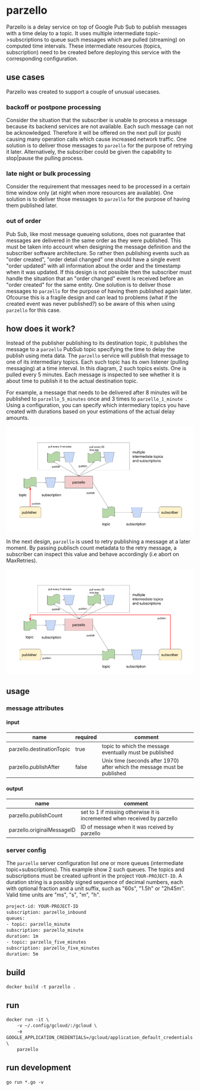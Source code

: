 # parzello

Parzello is a delay service on top of Google Pub Sub to publish messages with a time delay to a topic.
It uses multiple intermediate topic->subscriptions to queue such messages which are pulled (streaming) on computed time intervals.
These intermediate resources (topics, subscription) need to be created before deploying this service with the corresponding configuration.

## use cases

Parzello was created to support a couple of unusual usecases.

### backoff or postpone processing

Consider the situation that the subscriber is unable to process a message because its backend services are not available.
Each such message can not be acknowledged.
Therefore it will be offered on the next pull (or push) causing many operation calls which cause increased network traffic.
One solution is to deliver those messages to `parzello` for the purpose of retrying it later.
Alternatively, the subscriber could be given the capability to stop|pause the pulling process.

### late night or bulk processing

Consider the requirement that messages need to be processed in a certain time window only (at night when more resources are available).
One solution is to deliver those messages to `parzello` for the purpose of having them published later.

### out of order

Pub Sub, like most message queueing solutions, does not guarantee that messages are delivered in the same order as they were published. This must be taken into account when designing the message definition and the subscriber software architecture. So rather then publishing events such as "order created", "order detail changed" one should have a single event "order updated" with all information about the order and the timestamp when it was updated.
If this design is not possible then the subscriber must handle the situation that an "order changed" event is received before an "order created" for the same entity.
One solution is to deliver those messages to `parzello` for the purpose of having them published again later.
Ofcourse this is a fragile design and can lead to problems (what if the created event was never published?) so be aware of this when using `parzello` for this case.

## how does it work?

Instead of the publisher publishing to its destination topic, it publishes the message to a `parzello` PubSub topic specifying the time to delay the publish using meta data.
The `parzello` service will publish that message to one of its intermediary topics. 
Each such topic has its own listener (pulling messaging) at a time interval.
In this diagram, 2 such topics exists. One is pulled every 5 minutes. 
Each message is inspected to see whether it is about time to publish it to the actual destination topic.

For example, a message that needs to be delivered after 8 minutes will be published to `parzello_5_minutes` once and 3 times to `parzello_1_minute `.
Using a configuration, you can specify which intermediary topics you have created with durations based on your estimations of the actual delay amounts.

![](./doc/parzello_delay.png)

In the next design, `parzello` is used to retry publishing a message at a later moment.
By passing publisch count metadata to the retry message, a subscriber can inspect this value and behave accordingly (i.e abort on MaxRetries).

![](./doc/parzello_delay_retry.png)

## usage

### message attributes

#### input

|name                       |required   |comment
|---------------------------|-----------|--------
|parzello.destinationTopic  |true       |topic to which the message eventually must be published
|parzello.publishAfter      |false      |Unix time (seconds after 1970) after which the message must be published


#### output

|name                       |comment
|---------------------------|-------
|parzello.publishCount      |set to 1 if missing otherwise it is incremented when received by parzello
|parzello.originalMessageID |ID of message when it was rceived by parzello


### server config

The `parzello` server configuration list one or more queues (intermediate topic+subscriptions).
This example show 2 such queues. 
The topics and subscriptions must be created upfront in the project `YOUR-PROJECT-ID`.
A duration string is a possibly signed sequence of decimal numbers, each with optional fraction and a unit suffix, such as "60s", "1.5h" or "2h45m". Valid time units are "ms", "s", "m", "h".

    project-id: YOUR-PROJECT-ID
    subscription: parzello_inbound
    queues:
    - topic: parzello_minute
    subscription: parzello_minute
    duration: 1m
    - topic: parzello_five_minutes
    subscription: parzello_five_minutes
    duration: 5m

## build

    docker build -t parzello .

## run

    docker run -it \
        -v ~/.config/gcloud/:/gcloud \
        -e GOOGLE_APPLICATION_CREDENTIALS=/gcloud/application_default_credentials.json \
        parzello

## run development

    go run *.go -v
